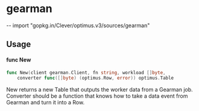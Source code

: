 # gearman
--
    import "gopkg.in/Clever/optimus.v3/sources/gearman"


## Usage

#### func  New

```go
func New(client gearman.Client, fn string, workload []byte,
	converter func([]byte) (optimus.Row, error)) optimus.Table
```
New returns a new Table that outputs the worker data from a Gearman job.
Converter should be a function that knows how to take a data event from Gearman
and turn it into a Row.
